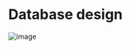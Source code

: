# Database design

![image](https://github.com/Cyberrules/Site_CSU/assets/74990176/9dca8e3b-5e19-47f3-98b7-7fd657b51c9a)


